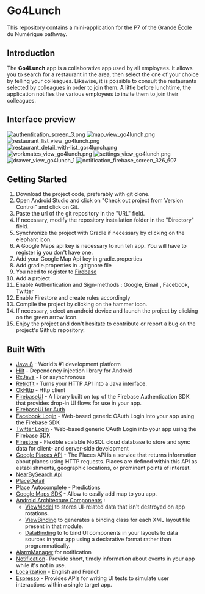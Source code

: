 # Go4Lunch

This repository contains a mini-application for the P7 of the Grande École du Numérique pathway.

## Introduction

The **Go4Lunch** app is a collaborative app used by all employees. It allows you to search for a restaurant in the area, then select the one of your choice by telling your colleagues. Likewise, it is possible to consult the restaurants selected by colleagues in order to join them. A little before lunchtime, the application notifies the various employees to invite them to join their colleagues.

## Interface preview
![authentication_screen_3.png](img/authentication_screen_3.png) ![map_view_go4lunch.png](img/map_view_go4lunch_1.png)![restaurant_list_view_go4lunch.png](img/restaurant_list_view_go4lunch_1.png)![restaurant_detail_with-list_gor4lunch.png](img/restaurant_detail_with-list_gor4lunch_1.png)
![workmates_view_go4lunch.png](img/workmates_view_go4lunch.png)  ![settings_view_go4lunch.png](img/settings_view_go4lunch.png)
![drawer_view_go4lunch_1](img/drawer_view_go4lunch_1.png) ![notification_firebase_screen_326_607](img/notification_firebase_screen_326_607.png) 


## Getting Started
1. Download the project code, preferably with git clone.
2. Open Android Studio and click on "Check out project from Version Control" and click on Git.
3. Paste the url of the git repository in the "URL" field.
4. If necessary, modify the repository installation folder in the "Directory" field.
5. Synchronize the project with Gradle if necessary by clicking on the elephant icon.
6. A Google Maps api key is necessary to run teh app. You will have to register ig you don't have one.
7. Add your Google Map Api key in gradle.properties
8. Add gradle.properties in .gitignore file
9. You need to register to [Firebase](https://firebase.google.com/)
10. Add a project
11. Enable Authentication and Sign-methods : Google, Email , Facebook, Twitter
12. Enable Firestore and create rules accordingly
13. Compile the project by clicking on the hammer icon.
14. If necessary, select an android device and launch the project by clicking on the green arrow icon.
15. Enjoy the project and don't hesitate to contribute or report a bug on the project's Github repository.

## Built With
- [Java 8](https://www.oracle.com/java/technologies/java8.html) - World’s #1 development platform
- [Hilt](https://developer.android.com/training/dependency-injection/hilt-android) - Dependency injection library for Android
- [RxJava](https://github.com/ReactiveX/RxJava) - For asynchronous
- [Retrofit](https://square.github.io/retrofit/)  - Turns your HTTP API into a Java interface.
- [OkHttp](https://square.github.io/okhttp/) - Http client
- [FirebaseUI](https://firebase.google.com/docs/auth/web/firebaseui?hl=en)  -  A library built on top of the Firebase Authentication SDK that provides drop-in UI flows for use in your app.
- [FirebaseUi for Auth](https://github.com/firebase/FirebaseUI-Android/blob/master/auth/README.md)
- [Facebook Login](https://developers.facebook.com/docs/facebook-login/android/) - Web-based generic OAuth Login into your app using the Firebase SDK
- [Twitter Login](https://developer.twitter.com/en/portal/projects-and-apps) -  Web-based generic OAuth Login into your app using the Firebase SDK
- [Firestore](https://firebase.google.com/docs/firestore) - Flexible scalable NoSQL cloud database to store and sync data for client- and server-side development
- [Google Places API](https://developers.google.com/maps/documentation/places/web-service/overview) - The Places API is a service that returns information about places using HTTP requests. Places are defined within this API as establishments, geographic locations, or prominent points of interest.
- [NearBySearch Api](https://developers.google.com/maps/documentation/places/web-service/search)
- [PlaceDetail](https://developers.google.com/maps/documentation/places/web-service/details)
- [Place Autocomplete](https://developers.google.com/maps/documentation/places/web-service/autocomplete)  - Predictions
- [Google Maps SDK](https://developers.google.com/maps/documentation/android-sdk/overview?hl=fr) - Allow to easily add map to you app.
- [Android Architecture Components](https://developer.android.com/topic/libraries/architecture) :
  - [ViewModel](https://developer.android.com/topic/libraries/architecture/viewmodel) to stores UI-related data that isn't destroyed on app rotations.
  - [ViewBinding](https://developer.android.com/topic/libraries/view-binding) to generates a binding class for each XML layout file present in that module.
  - [DataBinding](https://developer.android.com/topic/libraries/data-binding) to to bind UI components in your layouts to data sources in your app using a declarative format rather than programmatically.
- [AlarmManager](https://developer.android.com/reference/android/app/AlarmManager) for notification
- [Notification](https://developer.android.com/training/notify-user/build-notification)- Provide short, timely information about events in your app while it's not in use.
- [Localization](https://developer.android.com/guide/topics/resources/localization) - English and French
- [Espresso](https://developer.android.com/training/testing/ui-testing/espresso-testing) - Provides APIs for writing UI tests to simulate user interactions within a single target app.



